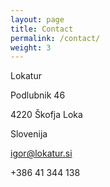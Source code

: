 ```yaml
---
layout: page
title: Contact
permalink: /contact/
weight: 3
---
```


Lokatur 

Podlubnik 46

4220 Škofja Loka

Slovenija

<a href="mailto:igor@lokatur.si">igor@lokatur.si</a>

+386 41 344 138

